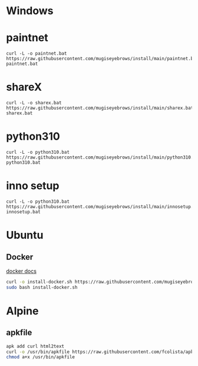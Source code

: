 # Windows

# paintnet

```shell
curl -L -o paintnet.bat https://raw.githubusercontent.com/mugiseyebrows/install/main/paintnet.bat
paintnet.bat
```

# shareX
```shell
curl -L -o sharex.bat https://raw.githubusercontent.com/mugiseyebrows/install/main/sharex.bat
sharex.bat
```

# python310
```shell
curl -L -o python310.bat https://raw.githubusercontent.com/mugiseyebrows/install/main/python310.bat
python310.bat
```

# inno setup
```shell
curl -L -o python310.bat https://raw.githubusercontent.com/mugiseyebrows/install/main/innosetup.bat
innosetup.bat
```

# Ubuntu

## Docker

[docker docs](https://docs.docker.com/engine/install/ubuntu/)

```bash
curl -o install-docker.sh https://raw.githubusercontent.com/mugiseyebrows/install/main/docker.sh
sudo bash install-docker.sh
```

# Alpine

## apkfile

```bash
apk add curl html2text
curl -o /usr/bin/apkfile https://raw.githubusercontent.com/fcolista/apkfile/main/apkfile
chmod a+x /usr/bin/apkfile
```
